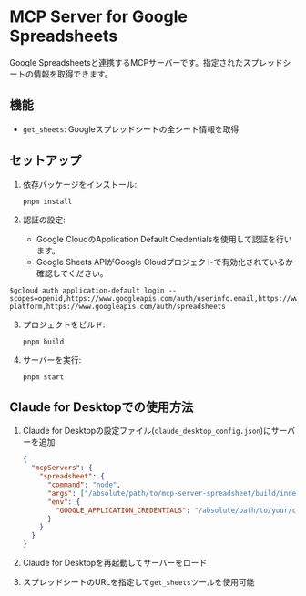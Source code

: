 # MCP Server for Google Spreadsheets

Google Spreadsheetsと連携するMCPサーバーです。指定されたスプレッドシートの情報を取得できます。

## 機能

- `get_sheets`: Googleスプレッドシートの全シート情報を取得

## セットアップ

1. 依存パッケージをインストール:
   ```
   pnpm install
   ```

2. 認証の設定:
   - Google CloudのApplication Default Credentialsを使用して認証を行います。
   - Google Sheets APIがGoogle Cloudプロジェクトで有効化されているか確認してください。

```
$gcloud auth application-default login --scopes=openid,https://www.googleapis.com/auth/userinfo.email,https://www.googleapis.com/auth/cloud-platform,https://www.googleapis.com/auth/spreadsheets
```


3. プロジェクトをビルド:
   ```
   pnpm build
   ```

4. サーバーを実行:
   ```
   pnpm start
   ```

## Claude for Desktopでの使用方法

1. Claude for Desktopの設定ファイル(`claude_desktop_config.json`)にサーバーを追加:

   ```json
   {
     "mcpServers": {
       "spreadsheet": {
         "command": "node",
         "args": ["/absolute/path/to/mcp-server-spreadsheet/build/index.js"],
         "env": {
           "GOOGLE_APPLICATION_CREDENTIALS": "/absolute/path/to/your/credentials.json"
         }
       }
     }
   }
   ```

2. Claude for Desktopを再起動してサーバーをロード

3. スプレッドシートのURLを指定して`get_sheets`ツールを使用可能